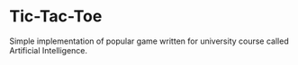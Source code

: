 # Tic-Tac-Toe

Simple implementation of popular game written for university course called Artificial Intelligence.
